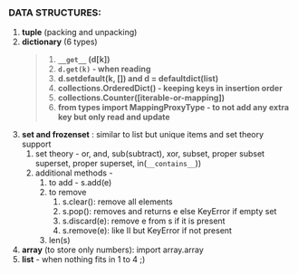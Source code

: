 ### DATA STRUCTURES:
1. __tuple__ (packing and unpacking)
2. __dictionary__ (6 types)
   > 1. __`__get__` (d[k])__
   > 2. __`d.get(k)` - when reading__
   > 3. __d.setdefault(k, []) and d = defaultdict(list)__
   > 4. __collections.OrderedDict() - keeping keys in insertion order__
   > 5. __collections.Counter([iterable-or-mapping])__
   > 6. __from types import MappingProxyType - to not add any extra key but only read and update__
3. __set and frozenset__ : similar to list but unique items and set theory support
    1. set theory - or, and, sub(subtract), xor, subset, proper subset
        superset, proper superset, in(`__contains__`))
    2. additional methods -
        1. to add - s.add(e)
        2. to remove 
            1. s.clear(): remove all elements
            2. s.pop(): removes and returns e else KeyError if empty set
            3. s.discard(e): remove e from s if it is present
            4. s.remove(e): like II but KeyError if not present
        3. len(s)
4. __array__ (to store only numbers): import array.array 
5. __list__ - when nothing fits in 1 to 4 ;)

            